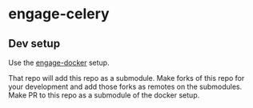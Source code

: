 # engage-celery

## Dev setup

Use the [engage-docker](https://github.com/hackla-engage/engage-docker) setup.

That repo will add this repo as a submodule. Make forks of this repo for your development and add those forks as remotes on the submodules. Make PR to this repo as a submodule of the docker setup.
